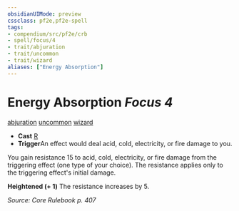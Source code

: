 ```yaml
---
obsidianUIMode: preview
cssclass: pf2e,pf2e-spell
tags:
- compendium/src/pf2e/crb
- spell/focus/4
- trait/abjuration
- trait/uncommon
- trait/wizard
aliases: ["Energy Absorption"]
---
```

# Energy Absorption *Focus 4*   
[abjuration](../../rules/traits/abjuration.md)  [uncommon](../../rules/traits/uncommon.md)  [wizard](../../rules/traits/wizard.md)  

- **Cast** [R](../../rules/core-rulebook/chapter-9-playing-the-game.md#Actions "Reaction") 
- **Trigger**An effect would deal acid, cold, electricity, or fire damage to you.

You gain resistance 15 to acid, cold, electricity, or fire damage from the triggering effect (one type of your choice). The resistance applies only to the triggering effect's initial damage.

**Heightened (+ 1)** The resistance increases by 5.

*Source: Core Rulebook p. 407*